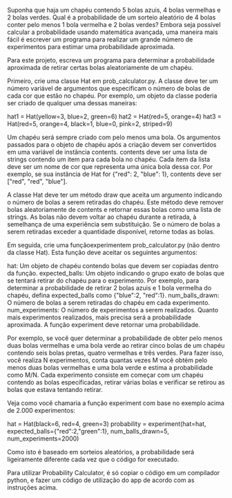 Suponha que haja um chapéu contendo 5 bolas azuis, 4 bolas vermelhas e 2 bolas verdes. Qual é a probabilidade de um sorteio aleatório de 4 bolas conter pelo menos 1 bola vermelha e 2 bolas verdes? Embora seja possível calcular a probabilidade usando matemática avançada, uma maneira mais fácil é escrever um programa para realizar um grande número de experimentos para estimar uma probabilidade aproximada.

Para este projeto, escreva um programa para determinar a probabilidade aproximada de retirar certas bolas aleatoriamente de um chapéu.

Primeiro, crie uma classe Hat em prob_calculator.py. A classe deve ter um número variável de argumentos que especificam o número de bolas de cada cor que estão no chapéu. Por exemplo, um objeto da classe poderia ser criado de qualquer uma dessas maneiras:

hat1 = Hat(yellow=3, blue=2, green=6)
hat2 = Hat(red=5, orange=4)
hat3 = Hat(red=5, orange=4, black=1, blue=0, pink=2, striped=9)


Um chapéu será sempre criado com pelo menos uma bola. Os argumentos passados para o objeto de chapéu após a criação devem ser convertidos em uma variável de instância contents. contents deve ser uma lista de strings contendo um item para cada bola no chapéu. Cada item da lista deve ser um nome de cor que representa uma única bola dessa cor. Por exemplo, se sua instância de Hat for {"red": 2, "blue": 1}, contents deve ser ["red", "red", "blue"].

A classe Hat deve ter um método draw que aceita um argumento indicando o número de bolas a serem retiradas do chapéu. Este método deve remover bolas aleatoriamente de contents e retornar essas bolas como uma lista de strings. As bolas não devem voltar ao chapéu durante a retirada, à semelhança de uma experiência sem substituição. Se o número de bolas a serem retiradas exceder a quantidade disponível, retorne todas as bolas.

Em seguida, crie uma funçãoexperimentem prob_calculator.py (não dentro da classe Hat). Esta função deve aceitar os seguintes argumentos:

hat: Um objeto de chapéu contendo bolas que devem ser copiadas dentro da função.
expected_balls: Um objeto indicando o grupo exato de bolas que se tentará retirar do chapéu para o experimento. Por exemplo, para determinar a probabilidade de retirar 2 bolas azuis e 1 bola vermelha do chapéu, defina expected_balls como {"blue":2, "red":1}.
num_balls_drawn: O número de bolas a serem retiradas do chapéu em cada experimento.
num_experiments: O número de experimentos a serem realizados. Quanto mais experimentos realizados, mais precisa será a probabilidade aproximada.
A função experiment deve retornar uma probabilidade.

Por exemplo, se você quer determinar a probabilidade de obter pelo menos duas bolas vermelhas e uma bola verde ao retirar cinco bolas de um chapéu contendo seis bolas pretas, quatro vermelhas e três verdes. Para fazer isso, você realiza N experimentos, conta quantas vezes M você obtém pelo menos duas bolas vermelhas e uma bola verde e estima a probabilidade como M/N. Cada experimento consiste em começar com um chapéu contendo as bolas especificadas, retirar várias bolas e verificar se retirou as bolas que estava tentando retirar.

Veja como você chamaria a função experiment com base no exemplo acima de 2.000 experimentos:

hat = Hat(black=6, red=4, green=3)
probability = experiment(hat=hat,
                  expected_balls={"red":2,"green":1},
                  num_balls_drawn=5,
                  num_experiments=2000)
                  
Como isto é baseado em sorteios aleatórios, a probabilidade será ligeiramente diferente cada vez que o código for executado.

Para utilizar Probability Calculator, é só copiar o código em um compilador python, e fazer um código de utilização do app de acordo com as instruções acima.
